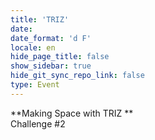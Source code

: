 ```yaml
---
title: 'TRIZ'
date: 
date_format: 'd F'
locale: en
hide_page_title: false
show_sidebar: true
hide_git_sync_repo_link: false
type: Event
---
```


**Making Space with TRIZ  **  
Challenge #2
